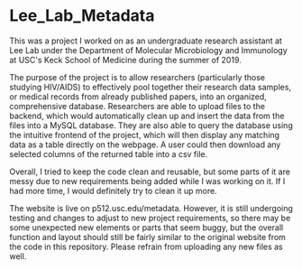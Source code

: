 # Lee_Lab_Metadata
This was a project I worked on as an undergraduate research assistant at Lee Lab under the Department of Molecular Microbiology and Immunology at USC's Keck School of Medicine during the summer of 2019.
  
  
The purpose of the project is to allow researchers (particularly those studying HIV/AIDS)
to effectively pool together their research data samples, or medical records from already published papers, into an organized, comprehensive database. Researchers are able to upload files to the backend, which would automatically clean up and insert the data from the files into a MySQL database. They are also able to query the database using the intuitive frontend of the project, which will then display any matching data as a table directly on the webpage. A user could then download any selected columns of the returned table into a csv file.

  
Overall, I tried to keep the code clean and reusable, but some parts of it are messy due to new requirements being added while I was working on it. If I had more time, I would definitely try to clean it up more.
  
The website is live on p512.usc.edu/metadata. However, it is still undergoing testing and changes to adjust to new project requirements, so there may be some unexpected new elements or parts that seem buggy, but the overall function and layout should still be fairly similar to the original website from the code in this repository. Please refrain from uploading any new files as well. 
